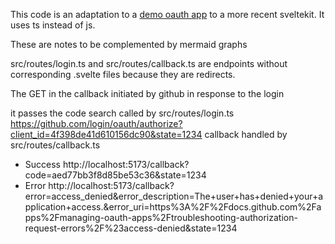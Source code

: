 This code is an adaptation to a
[demo oauth app](https://blog.hyper.io/sveltekit-authentication/)
to a more recent sveltekit. It uses ts instead of js.


These are notes to be complemented by mermaid graphs

src/routes/login.ts and src/routes/callback.ts are endpoints
without corresponding .svelte files because they are redirects.

The GET in the callback  initiated by github in response to the login


it passes the code search
called by src/routes/login.ts https://github.com/login/oauth/authorize?client_id=4f398de41d610156dc90&state=1234
callback handled by      src/routes/callback.ts        

- Success http://localhost:5173/callback?code=aed77bb3f8d85be53c36&state=1234
- Error  http://localhost:5173/callback?error=access_denied&error_description=The+user+has+denied+your+application+access.&error_uri=https%3A%2F%2Fdocs.github.com%2Fapps%2Fmanaging-oauth-apps%2Ftroubleshooting-authorization-request-errors%2F%23access-denied&state=1234